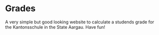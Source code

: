 # Grades

A very simple but good looking website to calculate a studends grade for the Kantonsschule in the State Aargau.
Have fun!
